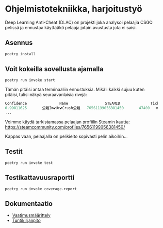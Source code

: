 # Ohjelmistotekniikka, harjoitustyö

Deep Learning Anti-Cheat (DLAC) on projekti joka analysoi pelaajia CSGO pelissä ja ennustaa käyttääkö pelaaja jotain avustusta jota ei saisi. 

## Asennus
```bash
poetry install
```


## Voit kokeilla sovellusta ajamalla
```bash
poetry run invoke start
```
Tämän pitäisi antaa terminaaliin ennustuksia. Mikäli kaikki sujuu kuten pitäisi, tulisi näkyä seuraavanlaisia rivejä:

```python
Confidence               Name                 STEAMID              Tick                       Demo
0.99811625       公雞Im💕Ur💕Crush公雞   76561199056381450       47400   match730_003418900824254841096_1146197551_182.dem
...
```
Voimme käydä tarkistamassa pelaajan profiilin Steamin kautta:
https://steamcommunity.com/profiles/76561199056381450/

Kappas vaan, pelaajalla on pelikielto sopivasti pelin aikoihin...

## Testit
```
poetry run invoke test
```

## Testikattavuusraportti
```
poetry run invoke coverage-report
```

## Dokumentaatio
- [Vaatimusmäärittely](./dokumentaatio/vaatimusmaarittely.md)
- [Tuntikirjanpito](./dokumentaatio/tuntikirjanpito.md)
